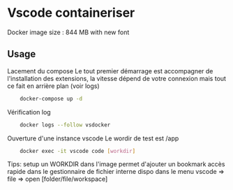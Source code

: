 # Vscode containeriser

Docker image size : 844 MB with new font

## Usage

Lacement du compose
Le tout premier démarrage est accompagner de l'installation des extensions, la vitesse dépend de votre connexion mais tout ce fait en arrière plan (voir logs)
```bash
    docker-compose up -d
```

Vérification log
```bash
    docker logs --follow vsdocker
```

Ouverture d'une instance vscode
Le wordir de test est /app
```bash
    docker exec -it vscode code [workdir]
```

Tips:
setup un WORKDIR dans l'image permet d'ajouter un bookmark accès rapide dans le gestionnaire de fichier interne dispo dans le menu vscode => file => open [folder/file/workspace]
